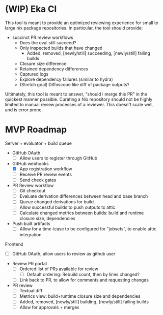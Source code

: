 # (WIP) Eka CI

This tool is meant to provide an optimized reviewing experience for small to
large nix package repositories. In particular, the tool should provide:
- succinct PR review workflows
  - Does the eval still succeed?
  - Only inspected builds that have changed
    - Added, removed, [newly/still] succeeding, [newly/still] failing builds
  - Closure size difference
  - Retained dependency differences
  - Captured logs
  - Explore dependency failures (similar to hydra)
  - (Stretch goal) Diffoscope like diff of package outputs?

Ultimately, this tool is meant to answer, "should I merge this PR" in the quickest manner possible.
Curating a Nix repository should not be highly limited to manual review processes of a reviewer.
This doesn't scale well, and is error prone.

# MVP Roadmap

Server + evaluator + build queue

- GitHub OAuth
  - [ ] Allow users to register through GitHub
- GitHub webhooks
  - [x] App registration workflow
  - [ ] Receive PR review events
  - [ ] Send check gates
- PR Review workflow
  - [ ] Git checkout
  - [ ] Evaluate derivation differences between head and base branch
  - [ ] Queue changed derivations for build
  - [ ] Allow successful builds to push outputs to attic
  - [ ] Calculate changed metrics between builds: build and runtime closure size, dependencies
- Push built artifacts
  - [ ] Allow for a time-lease to be configured for "jobsets", to enable attic integration

Frontend

- [ ] GitHub OAuth, allow users to review as github user
- Review PR portal
  - [ ] Ordered list of PRs available for review
    - [ ] Default ordering: Rebuild count, then by lines changed?
  - [ ] Link back to PR, to allow for comments and requesting changes
- PR review
  - [ ] Textual diff
  - [ ] Metrics view: build+runtime closure size and dependencies
  - [ ] Added, removed, [newly/still] building, [newly/still] failing builds
  - [ ] Allow for approvals + merges
